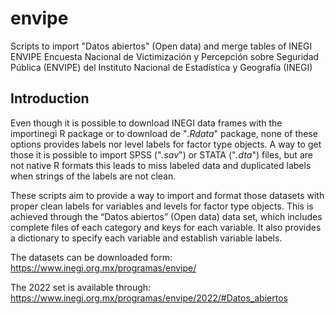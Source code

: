 # envipe
Scripts to import "Datos abiertos" (Open data) and merge tables of INEGI ENVIPE
Encuesta Nacional de Victimización y Percepción sobre Seguridad Pública (ENVIPE) del
Instituto Nacional de Estadística y Geografía (INEGI)
## Introduction
Even though it is possible to download INEGI data frames with the importinegi R package or to download de "*.Rdata*" package, none of these options provides labels nor level labels for factor type objects. A way to get those it is possible to import SPSS ("*.sav*") or STATA ("*.dta*") files, but are not native R formats this leads to miss labeled data and duplicated labels when strings of the labels are not clean.

These scripts aim to provide a way to import and format those datasets with proper clean labels for variables and levels for factor type objects. This is achieved through the “Datos abiertos” (Open data) data set, which includes complete files of each category and keys for each variable. It also provides a dictionary to specify each variable and establish variable labels.

The datasets can be downloaded form:
https://www.inegi.org.mx/programas/envipe/

The 2022 set is available through:
https://www.inegi.org.mx/programas/envipe/2022/#Datos_abiertos
